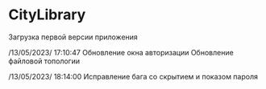 # CityLibrary
Загрузка первой версии приложения 

/13/05/2023/ 17:10:47
Обновление окна авторизации
Обновление файловой топологии

/13/05/2023/ 18:14:00
Исправление бага со скрытием и показом пароля